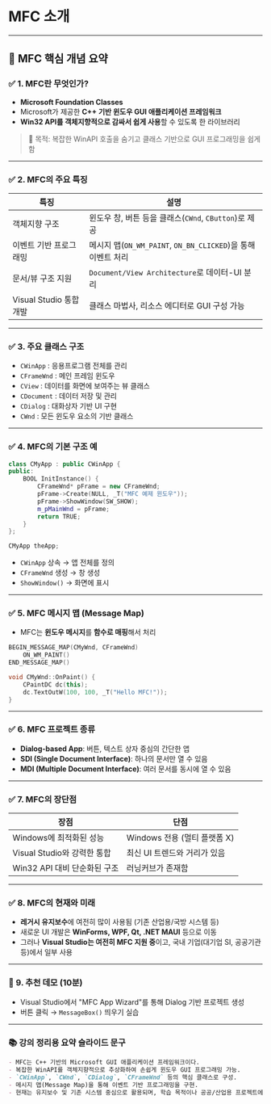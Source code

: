 # MFC 소개
---

## 🧠 MFC 핵심 개념 요약

### ✅ 1. MFC란 무엇인가?

* **Microsoft Foundation Classes**
* Microsoft가 제공한 **C++ 기반 윈도우 GUI 애플리케이션 프레임워크**
* **Win32 API를 객체지향적으로 감싸서 쉽게 사용**할 수 있도록 한 라이브러리

> 🎯 목적: 복잡한 WinAPI 호출을 숨기고 클래스 기반으로 GUI 프로그래밍을 쉽게 함

---

### ✅ 2. MFC의 주요 특징

| 특징                  | 설명                                               |
| ------------------- | ------------------------------------------------ |
| 객체지향 구조             | 윈도우 창, 버튼 등을 클래스(`CWnd`, `CButton`)로 제공          |
| 이벤트 기반 프로그래밍        | 메시지 맵(`ON_WM_PAINT`, `ON_BN_CLICKED`)을 통해 이벤트 처리 |
| 문서/뷰 구조 지원          | `Document/View Architecture`로 데이터-UI 분리          |
| Visual Studio 통합 개발 | 클래스 마법사, 리소스 에디터로 GUI 구성 가능                      |

---

### ✅ 3. 주요 클래스 구조

* `CWinApp` : 응용프로그램 전체를 관리
* `CFrameWnd` : 메인 프레임 윈도우
* `CView` : 데이터를 화면에 보여주는 뷰 클래스
* `CDocument` : 데이터 저장 및 관리
* `CDialog` : 대화상자 기반 UI 구현
* `CWnd` : 모든 윈도우 요소의 기반 클래스

---

### ✅ 4. MFC의 기본 구조 예

```cpp
class CMyApp : public CWinApp {
public:
    BOOL InitInstance() {
        CFrameWnd* pFrame = new CFrameWnd;
        pFrame->Create(NULL, _T("MFC 예제 윈도우"));
        pFrame->ShowWindow(SW_SHOW);
        m_pMainWnd = pFrame;
        return TRUE;
    }
};

CMyApp theApp;
```

* `CWinApp` 상속 → 앱 전체를 정의
* `CFrameWnd` 생성 → 창 생성
* `ShowWindow()` → 화면에 표시

---

### ✅ 5. MFC 메시지 맵 (Message Map)

* MFC는 **윈도우 메시지**를 **함수로 매핑**해서 처리

```cpp
BEGIN_MESSAGE_MAP(CMyWnd, CFrameWnd)
    ON_WM_PAINT()
END_MESSAGE_MAP()

void CMyWnd::OnPaint() {
    CPaintDC dc(this);
    dc.TextOutW(100, 100, _T("Hello MFC!"));
}
```

---

### ✅ 6. MFC 프로젝트 종류

* **Dialog-based App**: 버튼, 텍스트 상자 중심의 간단한 앱
* **SDI (Single Document Interface)**: 하나의 문서만 열 수 있음
* **MDI (Multiple Document Interface)**: 여러 문서를 동시에 열 수 있음

---

### ✅ 7. MFC의 장단점

| 장점                    | 단점                    |
| --------------------- | --------------------- |
| Windows에 최적화된 성능      | Windows 전용 (멀티 플랫폼 X) |
| Visual Studio와 강력한 통합 | 최신 UI 트렌드와 거리가 있음     |
| Win32 API 대비 단순화된 구조  | 러닝커브가 존재함             |

---

### ✅ 8. MFC의 현재와 미래

* **레거시 유지보수**에 여전히 많이 사용됨 (기존 산업용/국방 시스템 등)
* 새로운 UI 개발은 **WinForms, WPF, Qt, .NET MAUI** 등으로 이동
* 그러나 **Visual Studio는 여전히 MFC 지원 중**이고, 국내 기업(대기업 SI, 공공기관 등)에서 일부 사용

---

### 🔧 9. 추천 데모 (10분)

* Visual Studio에서 "MFC App Wizard"를 통해 Dialog 기반 프로젝트 생성
* 버튼 클릭 → `MessageBox()` 띄우기 실습

---

### 📚 강의 정리용 요약 슬라이드 문구

```markdown
- MFC는 C++ 기반의 Microsoft GUI 애플리케이션 프레임워크이다.
- 복잡한 WinAPI를 객체지향적으로 추상화하여 손쉽게 윈도우 GUI 프로그래밍 가능.
- `CWinApp`, `CWnd`, `CDialog`, `CFrameWnd` 등의 핵심 클래스로 구성.
- 메시지 맵(Message Map)을 통해 이벤트 기반 프로그래밍을 구현.
- 현재는 유지보수 및 기존 시스템 중심으로 활용되며, 학습 목적이나 공공/산업용 프로젝트에 유효.
```
